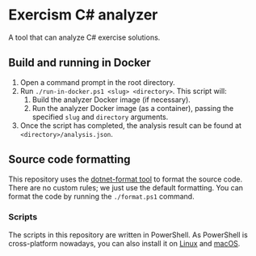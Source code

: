 # Exercism C# analyzer
A tool that can analyze C# exercise solutions.

## Build and running in Docker

1. Open a command prompt in the root directory.
1. Run `./run-in-docker.ps1 <slug> <directory>`. This script will:
   1. Build the analyzer Docker image (if necessary).
   1. Run the analyzer Docker image (as a container), passing the specified `slug` and `directory` arguments.
1. Once the script has completed, the analysis result can be found at `<directory>/analysis.json`.

## Source code formatting

This repository uses the [dotnet-format tool](https://github.com/dotnet/format/) to format the source code. There are no custom rules; we just use the default formatting. You can format the code by running the `./format.ps1` command.

### Scripts

The scripts in this repository are written in PowerShell. As PowerShell is cross-platform nowadays, you can also install it on [Linux](https://docs.microsoft.com/en-us/powershell/scripting/install/installing-powershell-core-on-linux?view=powershell-6) and [macOS](https://docs.microsoft.com/en-us/powershell/scripting/install/installing-powershell-core-on-macos?view=powershell-6).